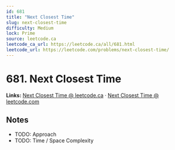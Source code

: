 ```yaml
--- 
id: 681
title: "Next Closest Time"
slug: next-closest-time
difficulty: Medium
lock: Prime
source: leetcode.ca
leetcode_ca_url: https://leetcode.ca/all/681.html
leetcode_url: https://leetcode.com/problems/next-closest-time/
---
```


# 681. Next Closest Time

**Links:** [Next Closest Time @ leetcode.ca](https://leetcode.ca/all/681.html) · [Next Closest Time @ leetcode.com](https://leetcode.com/problems/next-closest-time/)

## Notes
- TODO: Approach
- TODO: Time / Space Complexity
